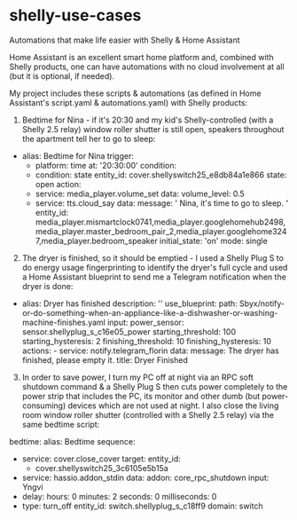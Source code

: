 # shelly-use-cases
Automations that make life easier with Shelly &amp; Home Assistant


Home Assistant is an excellent smart home platform and, combined with Shelly products, one can have automations with no cloud involvement at all (but it is optional, if needed).

My project includes these scripts & automations (as defined in Home Assistant's script.yaml & automations.yaml) with Shelly products:


1. Bedtime for Nina - if it's 20:30 and my kid's Shelly-controlled (with a Shelly 2.5 relay) window roller shutter is still open, speakers throughout the apartment tell her to go to sleep: 

- alias: Bedtime for Nina
  trigger:
  - platform: time
    at: '20:30:00'
  condition:
  - condition: state
    entity_id: cover.shellyswitch25_e8db84a1e866
    state: open
  action:
  - service: media_player.volume_set
    data:
      volume_level: 0.5
  - service: tts.cloud_say
    data:
      message: ' Nina, it's time to go to sleep. '
      entity_id: media_player.mismartclock0741,media_player.googlehomehub2498,media_player.master_bedroom_pair_2,media_player.googlehome3247,media_player.bedroom_speaker
  initial_state: 'on'
  mode: single



2. The dryer is finished, so it should be emptied - I used a Shelly Plug S to do energy usage fingerprinting to identify the dryer's full cycle and used a Home Assistant blueprint to send me a Telegram notification when the dryer is done:

- alias: Dryer has finished
  description: ''
  use_blueprint:
    path: Sbyx/notify-or-do-something-when-an-appliance-like-a-dishwasher-or-washing-machine-finishes.yaml
    input:
      power_sensor: sensor.shellyplug_s_c16e05_power
      starting_threshold: 100
      starting_hysteresis: 2
      finishing_threshold: 10
      finishing_hysteresis: 10
      actions:
      - service: notify.telegram_florin
        data:
          message: The dryer has finished, please empty it.
          title: Dryer Finished


3. In order to save power, I turn my PC off at night via an RPC soft shutdown command & a Shelly Plug S then cuts power completely to the power strip that includes the PC, its monitor and other dumb (but power-consuming) devices which are not used at night. I also close the living room window roller shutter (controlled with a Shelly 2.5 relay) via the same bedtime script:

bedtime:
  alias: Bedtime
  sequence:
  - service: cover.close_cover
    target:
      entity_id:
      - cover.shellyswitch25_3c6105e5b15a
  - service: hassio.addon_stdin
    data:
      addon: core_rpc_shutdown
      input: Yngvi
  - delay:
      hours: 0
      minutes: 2
      seconds: 0
      milliseconds: 0
  - type: turn_off
    entity_id: switch.shellyplug_s_c18ff9
    domain: switch 
